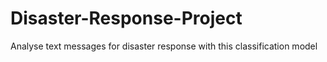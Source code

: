 # Disaster-Response-Project
Analyse text messages for disaster response with this classification model
